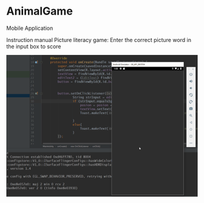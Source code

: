 # AnimalGame
Mobile Application

Instruction manual
Picture literacy game: Enter the correct picture word in the input box to score

![image](https://github.com/Hotomoderato/AnimalGame/blob/master/AnimalGame.gif)
